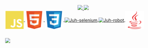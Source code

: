 

<div align="center">
  <a href="https://https://github.com/AntonioJunior1983">
  <img height="180em" src="https://github-readme-stats.vercel.app/api?username=AntonioJunior1983&show_icons=true&theme=dark&include_all_commits=true&count_private=true"/>
  <img height="180em" src="https://github-readme-stats.vercel.app/api/top-langs/?username=AntonioJunior1983&layout=compact&langs_count=9&theme=dark"/>
 
</div>

  <img align="center" alt="Juh-Js" height="60" width="60" src="https://raw.githubusercontent.com/devicons/devicon/master/icons/javascript/javascript-plain.svg">
  <img align="center" alt="Juh-HTML" height="60" width="60" src="https://raw.githubusercontent.com/devicons/devicon/master/icons/html5/html5-original.svg">
  <img align="center" alt="Juh-CSS" height="60" width="60" src="https://raw.githubusercontent.com/devicons/devicon/master/icons/css3/css3-original.svg">

  <img align="center" alt="Juh-selenium" height="60" width="60" src="https://cdn.jsdelivr.net/gh/devicons/devicon/icons/selenium/selenium-original.svg">

  <img align="center" alt="Juh-robot" height="60" width="60" src="https://cdn.icon-icons.com/icons2/2107/PNG/128/file_type_robotframework_icon_130193.png">
  <img align="center" alt="Juh-java" height="60" width="60" 
src="https://raw.githubusercontent.com/devicons/devicon/master/icons/java/java-plain.svg">
   
 
  ##
 
<div> 
 
  <a href="https://www.linkedin.com/in/antonio-wagner-de-souza-junior-74aaba81" target="_blank"><img src="https://img.shields.io/badge/-LinkedIn-%230077B5?style=for-the-badge&logo=linkedin&logoColor=white" target="_blank"></a> 
 
  
